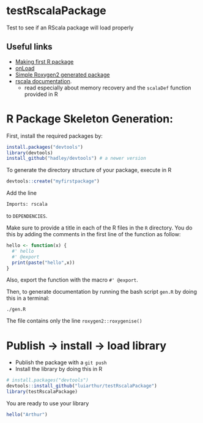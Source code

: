 # testRscalaPackage
Test to see if an RScala package will load properly

## Useful links

- [Making first R package](http://tinyheero.github.io/jekyll/update/2015/07/26/making-your-first-R-package.html)
- [onLoad](http://r-pkgs.had.co.nz/r.html)
- [Simple Roxygen2 generated package](https://hilaryparker.com/2014/04/29/writing-an-r-package-from-scratch/)
- [rscala documentation](https://cran.r-project.org/web/packages/rscala/rscala.pdf).
    - read especially about memory recovery and the `scalaDef` function provided in R

# R Package Skeleton Generation:
First, install the required packages by:

```R
install.packages("devtools")
library(devtools)
install_github("hadley/devtools") # a newer version
```

To generate the directory structure of your package,
execute in R 

```R
devtools::create("myfirstpackage")
```

Add the line
```bash
Imports: rscala
```
to `DEPENDENCIES`.

Make sure to provide a title in each of the R files in the
`R` directory. You do this by adding the comments
in the first line of the function as follow:

```R
hello <- function(x) {
  #' hello
  #' @export
  print(paste("hello",x))
}
```

Also, export the function with the macro `#' @export`.


Then, to generate documentation by running the bash
script `gen.R` by doing this in a terminal:

`./gen.R`

The file contains only the line `roxygen2::roxygenise()`

# Publish -> install -> load library

- Publish the package with a `git push`
- Install the library by doing this in R
```R
# install.packages("devtools")
devtools::install_github("luiarthur/testRscalaPackage")
library(testRscalaPackage)
```

You are ready to use your library

```R
hello("Arthur")
```
